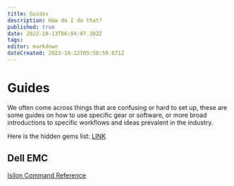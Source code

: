 ```yaml
---
title: Guides
description: How do I do that?
published: true
date: 2022-10-13T06:04:07.302Z
tags: 
editor: markdown
dateCreated: 2022-10-12T05:58:59.671Z
---
```


# Guides
We often come across things that are confusing or hard to set up, these are some guides on how to use specific gear or software, or more broad introductions to specific workflows and ideas prevalent in the industry. 

Here is the hidden gems list: [LINK](/guides/gems)

## Dell EMC
[Isilon Command Reference](/guides/isiloncommands)
